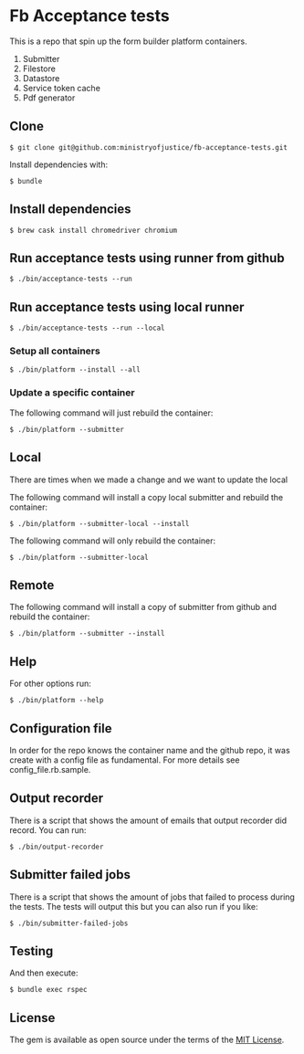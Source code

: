 # Fb Acceptance tests

This is a repo that spin up the form builder platform containers.

1. Submitter
2. Filestore
3. Datastore
4. Service token cache
5. Pdf generator

## Clone

    $ git clone git@github.com:ministryofjustice/fb-acceptance-tests.git

Install dependencies with:

    $ bundle

## Install dependencies

    $ brew cask install chromedriver chromium

## Run acceptance tests using runner from github

    $ ./bin/acceptance-tests --run

## Run acceptance tests using local runner

    $ ./bin/acceptance-tests --run --local

### Setup all containers

    $ ./bin/platform --install --all

### Update a specific container

The following command will just rebuild the container:

    $ ./bin/platform --submitter

## Local

There are times when we made a change and we want to update the local

The following command will install a copy local submitter and rebuild the container:

    $ ./bin/platform --submitter-local --install

The following command will only rebuild the container:

    $ ./bin/platform --submitter-local

## Remote

The following command will install a copy of submitter from github and
rebuild the container:

    $ ./bin/platform --submitter --install

## Help

For other options run:

    $ ./bin/platform --help

## Configuration file

In order for the repo knows the container name and the github repo, it was
create with a config file as fundamental. For more details see
config_file.rb.sample.

## Output recorder

There is a script that shows the amount of emails that output recorder did
record. You can run:

    $ ./bin/output-recorder

## Submitter failed jobs

There is a script that shows the amount of jobs that failed to process during
the tests. The tests will output this but you can also run if you like:

    $ ./bin/submitter-failed-jobs

## Testing

And then execute:

    $ bundle exec rspec

## License

The gem is available as open source under the terms of the [MIT License](https://opensource.org/licenses/MIT).
